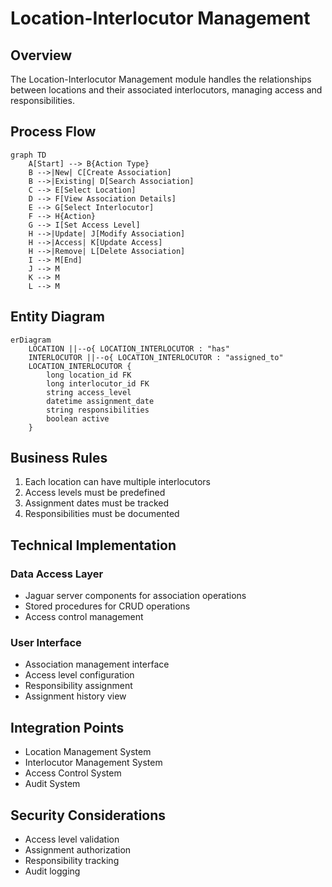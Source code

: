 # Location-Interlocutor Management

## Overview
The Location-Interlocutor Management module handles the relationships between locations and their associated interlocutors, managing access and responsibilities.

## Process Flow
```mermaid
graph TD
    A[Start] --> B{Action Type}
    B -->|New| C[Create Association]
    B -->|Existing| D[Search Association]
    C --> E[Select Location]
    D --> F[View Association Details]
    E --> G[Select Interlocutor]
    F --> H{Action}
    G --> I[Set Access Level]
    H -->|Update| J[Modify Association]
    H -->|Access| K[Update Access]
    H -->|Remove| L[Delete Association]
    I --> M[End]
    J --> M
    K --> M
    L --> M
```

## Entity Diagram
```mermaid
erDiagram
    LOCATION ||--o{ LOCATION_INTERLOCUTOR : "has"
    INTERLOCUTOR ||--o{ LOCATION_INTERLOCUTOR : "assigned_to"
    LOCATION_INTERLOCUTOR {
        long location_id FK
        long interlocutor_id FK
        string access_level
        datetime assignment_date
        string responsibilities
        boolean active
    }
```

## Business Rules
1. Each location can have multiple interlocutors
2. Access levels must be predefined
3. Assignment dates must be tracked
4. Responsibilities must be documented

## Technical Implementation
### Data Access Layer
- Jaguar server components for association operations
- Stored procedures for CRUD operations
- Access control management

### User Interface
- Association management interface
- Access level configuration
- Responsibility assignment
- Assignment history view

## Integration Points
- Location Management System
- Interlocutor Management System
- Access Control System
- Audit System

## Security Considerations
- Access level validation
- Assignment authorization
- Responsibility tracking
- Audit logging 